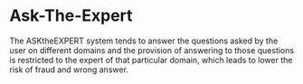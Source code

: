 # Ask-The-Expert
The ASKtheEXPERT system tends to answer the questions asked by the user on different domains and the provision of answering to those questions is restricted to the expert of that particular domain, which leads to lower the risk of fraud and wrong answer.
